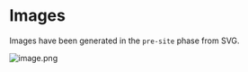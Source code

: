 Images
=======

Images have been generated in the `pre-site` phase from SVG.

![image.png](images/image.png)
